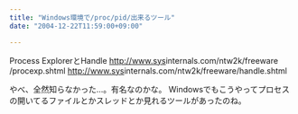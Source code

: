 ```yaml
---
title: "Windows環境で/proc/pid/出来るツール"
date: "2004-12-22T11:59:00+09:00"

---
```


Process ExplorerとHandle
<a href="http://www.sysinternals.com/ntw2k/freeware/procexp.shtml" rel="nofollow" target="_blank">http://<wbr />www.sys<wbr />interna<wbr />ls.com/<wbr />ntw2k/f<wbr />reeware<wbr />/procex<wbr />p.shtml</a>
<a href="http://www.sysinternals.com/ntw2k/freeware/handle.shtml" rel="nofollow" target="_blank">http://<wbr />www.sys<wbr />interna<wbr />ls.com/<wbr />ntw2k/f<wbr />reeware<wbr />/handle<wbr />.shtml</a>

やべ、全然知らなかった...。有名なのかな。
Windowsでもこうやってプロセスの開いてるファイルとかスレッドとか見れるツールがあったのね。
